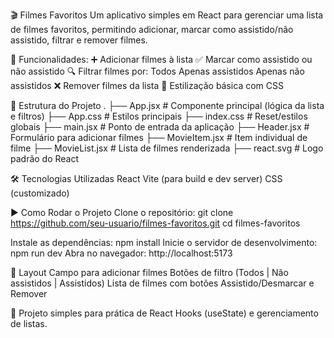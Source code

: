 🎬 Filmes Favoritos
Um aplicativo simples em React para gerenciar uma lista de filmes favoritos, permitindo adicionar, marcar como assistido/não assistido, filtrar e remover filmes.

🚀 Funcionalidades:
➕ Adicionar filmes à lista
✅ Marcar como assistido ou não assistido
🔍 Filtrar filmes por:
Todos
Apenas assistidos
Apenas não assistidos
❌ Remover filmes da lista
🎨 Estilização básica com CSS

📂 Estrutura do Projeto
.
├── App.jsx          # Componente principal (lógica da lista e filtros)
├── App.css          # Estilos principais
├── index.css        # Reset/estilos globais
├── main.jsx         # Ponto de entrada da aplicação
├── Header.jsx       # Formulário para adicionar filmes
├── MovieItem.jsx    # Item individual de filme
├── MovieList.jsx    # Lista de filmes renderizada
├── react.svg        # Logo padrão do React

🛠️ Tecnologias Utilizadas
React
Vite
 (para build e dev server)
CSS (customizado)

▶️ Como Rodar o Projeto
Clone o repositório:
git clone https://github.com/seu-usuario/filmes-favoritos.git
cd filmes-favoritos

Instale as dependências:
npm install
Inicie o servidor de desenvolvimento:
npm run dev
Abra no navegador:
http://localhost:5173

📸 Layout
Campo para adicionar filmes
Botões de filtro (Todos | Não assistidos | Assistidos)
Lista de filmes com botões Assistido/Desmarcar e Remover

📌 Projeto simples para prática de React Hooks (useState) e gerenciamento de listas.
